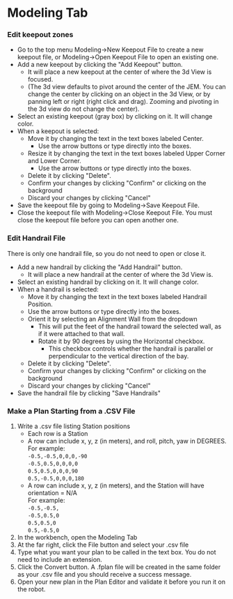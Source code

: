 # Modeling Tab #

### Edit keepout zones #
* Go to the top menu Modeling->New Keepout File to create a new keepout file, or Modeling->Open Keepout File to open an existing one.
* Add a new keepout by clicking the "Add Keepout" button.
  * It will place a new keepout at the center of where the 3d View is focused.
  * (The 3d view defaults to pivot around the center of the JEM.  You can change the center by clicking on an object in the 3d View, or by panning left or right (right click and drag).  Zooming and pivoting in the 3d view do not change the center).
* Select an existing keepout (gray box) by clicking on it.  It will change color.
* When a keepout is selected:
  * Move it by changing the text in the text boxes labeled Center.
    * Use the arrow buttons or type directly into the boxes.
  * Resize it by changing the text in the text boxes labeled Upper Corner and Lower Corner.
    * Use the arrow buttons or type directly into the boxes.
  * Delete it by clicking "Delete".
  * Confirm your changes by clicking "Confirm" or clicking on the background
  * Discard your changes by clicking "Cancel"
* Save the keepout file by going to Modeling->Save Keepout File.
* Close the keepout file with Modeling->Close Keepout File.  You must close the keepout file before you can open another one.

### Edit Handrail File #
There is only one handrail file, so you do not need to open or close it.
* Add a new handrail by clicking the "Add Handrail" button.
  * It will place a new handrail at the center of where the 3d View is.
* Select an existing handrail by clicking on it.  It will change color.
* When a handrail is selected:
  - Move it by changing the text in the text boxes labeled Handrail Position.
  * Use the arrow buttons or type directly into the boxes.
  * Orient it by selecting an Alignment Wall from the dropdown
    * This will put the feet of the handrail toward the selected wall, as if it were attached to that wall.
    * Rotate it by 90 degrees by using the Horizontal checkbox.
      * This checkbox controls whether the handrail is parallel or perpendicular to the vertical direction of the bay.
  * Delete it by clicking "Delete".
  * Confirm your changes by clicking "Confirm" or clicking on the background
  * Discard your changes by clicking "Cancel"
* Save the handrail file by clicking "Save Handrails"

### Make a Plan Starting from a .CSV File #

1. Write a .csv file listing Station positions
   * Each row is a Station
   * A row can include x, y, z (in meters), and roll, pitch, yaw in DEGREES.<br>
For example:<br>
`-0.5,-0.5,0,0,0,-90 `<br>
`-0.5,0.5,0,0,0,0`<br>
`0.5,0.5,0,0,0,90`<br>
`0.5,-0.5,0,0,0,180`<br>
   * A row can include x, y, z (in meters), and the Station will have 
   orientation = N/A <br>
   For example: <br>
`-0.5,-0.5,`<br>
`-0.5,0.5,0`<br>
`0.5,0.5,0`<br>
`0.5,-0.5,0`<br>
2. In the workbench, open the Modeling Tab
3. At the far right, click the File button and select your .csv file
4. Type what you want your plan to be called in the text box.  You do not need to include an extension.
5. Click the Convert button.  A .fplan file will be created in the same folder as your .csv file and you should receive a success message.
6. Open your new plan in the Plan Editor and validate it before you run it on the robot.


